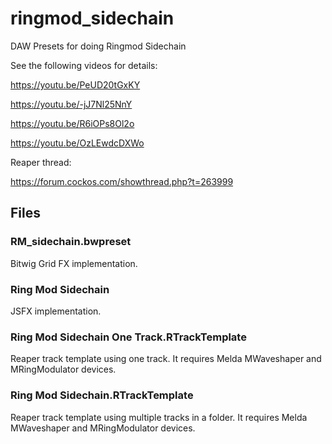 # ringmod_sidechain
DAW Presets for doing Ringmod Sidechain

See the following videos for details:

https://youtu.be/PeUD20tGxKY

https://youtu.be/-jJ7Nl25NnY

https://youtu.be/R6iOPs8Ol2o

https://youtu.be/OzLEwdcDXWo

Reaper thread:

https://forum.cockos.com/showthread.php?t=263999

## Files

### RM_sidechain.bwpreset

Bitwig Grid FX implementation.

### Ring Mod Sidechain

JSFX implementation.

### Ring Mod Sidechain One Track.RTrackTemplate

Reaper track template using one track. It requires Melda MWaveshaper and MRingModulator devices.

### Ring Mod Sidechain.RTrackTemplate

Reaper track template using multiple tracks in a folder. It requires Melda MWaveshaper and MRingModulator devices.
